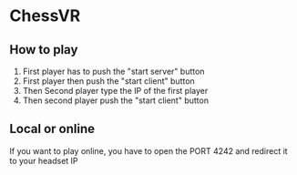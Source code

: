# ChessVR

## How to play 

1) First player has to push the "start server" button
2) First player then push the "start client" button
3) Then Second player type the IP of the first player
4) Then second player push the "start client" button

## Local or online

If you want to play online, you have to open the PORT 4242 and redirect it to your headset IP
